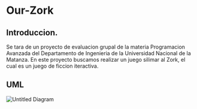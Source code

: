 # Our-Zork
## Introduccion.
Se tara de un proyecto de evaluacion grupal de la materia Programacion Avanzada del Departamento de Ingenieria de la Universidad Nacional de la Matanza. En este proyecto buscamos realizar un juego silimar al Zork, el cual es un juego de ficcion iteractiva.

## UML
![Untitled Diagram](https://user-images.githubusercontent.com/63236576/82396243-ca7ddb00-9a23-11ea-8f00-a38280b4bfa3.png)
